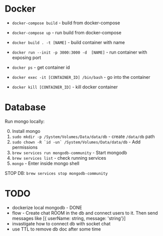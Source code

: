 # Docker

- `docker-compose build` - build from docker-compose
- `docker-compose up` - run build from docker-compose

- `docker build . -t [NAME]` - build container with name
- `docker run --init -p 3000:3000 -d  [NAME]` - run container with exposing port
- `docker ps` - get container id
- `docker exec -it [CONTAINER_ID] /bin/bash` - go into the container
- `docker kill [CONTAINER_ID]` - kill docker container

# Database

Run mongo locally:

0. Install mongo
1. `sudo mkdir -p /System/Volumes/Data/data/db` - create `/data/db` path
2. ``sudo chown -R `id -un` /System/Volumes/Data/data/db`` - Add permissions
3. `brew services run mongodb-community` - Start mongodb
4. `brew services list` - check running services
5. `mongo` - Enter inside mongo shell

STOP DB: `brew services stop mongodb-community`

# TODO

- dockerize local mongodb - DONE
- flow - Create chat ROOM in the db and connect users to it. Then send messages like [{ userName: string, message: 'string'}]
- invastigate how to connect db with socket chat
- use TTL to remove db doc after some time